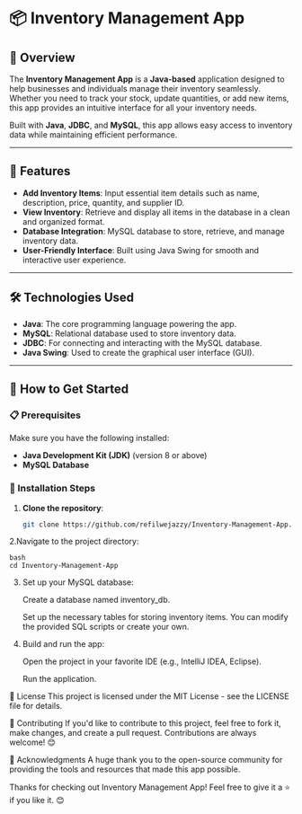 # 📦 Inventory Management App

## 🚀 Overview
The **Inventory Management App** is a **Java-based** application designed to help businesses and individuals manage their inventory seamlessly. Whether you need to track your stock, update quantities, or add new items, this app provides an intuitive interface for all your inventory needs.

Built with **Java**, **JDBC**, and **MySQL**, this app allows easy access to inventory data while maintaining efficient performance.

---

## 🔑 Features
- **Add Inventory Items**: Input essential item details such as name, description, price, quantity, and supplier ID.
- **View Inventory**: Retrieve and display all items in the database in a clean and organized format.
- **Database Integration**: MySQL database to store, retrieve, and manage inventory data.
- **User-Friendly Interface**: Built using Java Swing for smooth and interactive user experience.

---

## 🛠️ Technologies Used
- **Java**: The core programming language powering the app.
- **MySQL**: Relational database used to store inventory data.
- **JDBC**: For connecting and interacting with the MySQL database.
- **Java Swing**: Used to create the graphical user interface (GUI).

---

## 🚧 How to Get Started

### 📋 Prerequisites
Make sure you have the following installed:
- **Java Development Kit (JDK)** (version 8 or above)
- **MySQL Database**

### 🔧 Installation Steps
1. **Clone the repository**:
   ```bash
   git clone https://github.com/refilwejazzy/Inventory-Management-App.git
2.Navigate to the project directory:

    bash
    cd Inventory-Management-App

3. Set up your MySQL database:

      Create a database named inventory_db.

    Set up the necessary tables for storing inventory items. You can modify the provided SQL scripts or create your own.

4. Build and run the app:

      Open the project in your favorite IDE (e.g., IntelliJ IDEA, Eclipse).
      
      Run the application.


📝 License
This project is licensed under the MIT License - see the LICENSE file for details.

🤝 Contributing
If you'd like to contribute to this project, feel free to fork it, make changes, and create a pull request. Contributions are always welcome! 😊

🙏 Acknowledgments
A huge thank you to the open-source community for providing the tools and resources that made this app possible.

Thanks for checking out Inventory Management App! Feel free to give it a ⭐ if you like it. 😊
